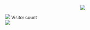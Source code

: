 <!-- ![](https://media0.giphy.com/media/3otPorWLQJq5GmHRtu/giphy.gif)
 -->

<p align="center"> 

 

<img align = "center" src="[https://github-readme-stats.vercel.app/api?username=emannocum&show_icons=true](https://github-readme-stats.vercel.app/api?username=emannocum&count_private=true&show_icons=true&theme=transparent)" />

 

<a href=#><img src="contributions.svg"></a>
  Visitor count<br>
  <img src="https://profile-counter.glitch.me/HiImMadoxx69/count.svg" style ="width: 'auto'"/>
</p>
